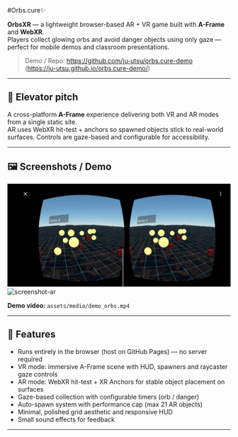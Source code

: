 #Orbs.cure✨

**OrbsXR** — a lightweight browser-based AR + VR game built with **A-Frame** and **WebXR**.  
Players collect glowing orbs and avoid danger objects using only gaze — perfect for mobile demos and classroom presentations.

> Demo / Repo: https://github.com/ju-utsu/orbs.cure-demo  
> (https://ju-utsu.github.io/orbs.cure-demo/)

---

## 🎯 Elevator pitch
A cross-platform **A-Frame** experience delivering both VR and AR modes from a single static site.  
AR uses WebXR hit-test + anchors so spawned objects stick to real-world surfaces. Controls are gaze-based and configurable for accessibility.

---

## 🖼️ Screenshots / Demo

![screenshot-vr](assets/screenshots/vr-demo-1.png)  
![screenshot-ar](assets/screenshots/ar-demo-1.png)

**Demo video:** `assets/media/demo_orbs.mp4`

---

## 🚀 Features
- Runs entirely in the browser (host on GitHub Pages) — no server required
- VR mode: immersive A-Frame scene with HUD, spawners and raycaster gaze controls
- AR mode: WebXR hit-test + XR Anchors for stable object placement on surfaces
- Gaze-based collection with configurable timers (orb / danger)
- Auto-spawn system with performance cap (max 21 AR objects)
- Minimal, polished grid aesthetic and responsive HUD
- Small sound effects for feedback

---


